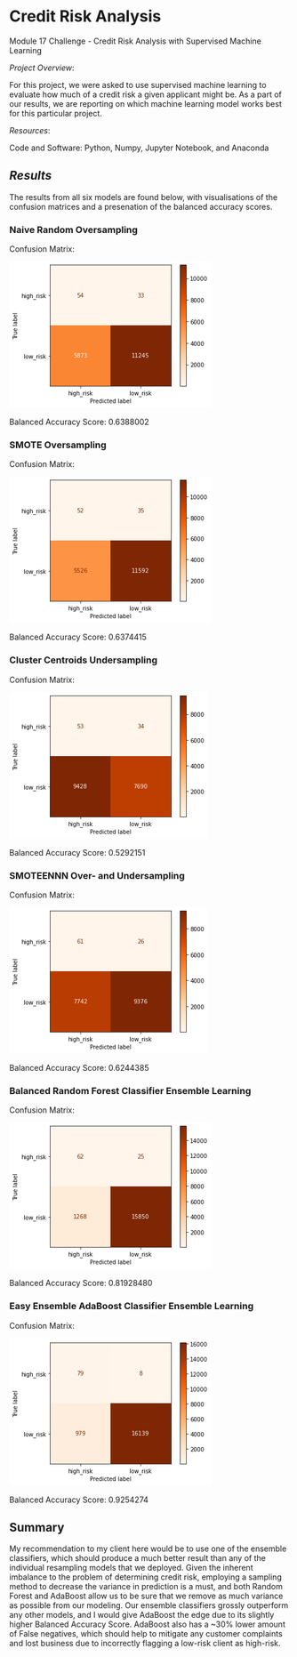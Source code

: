 # Credit Risk Analysis
Module 17 Challenge - Credit Risk Analysis with Supervised Machine Learning

*Project Overview*:

For this project, we were asked to use supervised machine learning to evaluate how much of a credit risk a given applicant might be. As a part of our results, we are reporting on which machine learning model works best for this particular project. 

*Resources*:

Code and Software: Python, Numpy, Jupyter Notebook, and Anaconda

## *Results*

The results from all six models are found below, with visualisations of the confusion matrices and a presenation of the balanced accuracy scores. 

### Naive Random Oversampling

Confusion Matrix: 

![NROS](https://github.com/Tozerh/credit_risk_analysis/blob/main/RandomOvrSmpl.png)

Balanced Accuracy Score: 0.6388002

### SMOTE Oversampling

Confusion Matrix: 

![SMOTE](https://github.com/Tozerh/credit_risk_analysis/blob/main/SMOTE.png)

Balanced Accuracy Score: 0.6374415

### Cluster Centroids Undersampling

Confusion Matrix: 

![ClusterCentroids](https://github.com/Tozerh/credit_risk_analysis/blob/main/ClusterCentroid.png)

Balanced Accuracy Score: 0.5292151

### SMOTEENNN Over- and Undersampling

Confusion Matrix: 

![SMOTEENN](https://github.com/Tozerh/credit_risk_analysis/blob/main/SMOTEEN.png)

Balanced Accuracy Score: 0.6244385

### Balanced Random Forest Classifier Ensemble Learning

Confusion Matrix: 

![bRandomForest](https://github.com/Tozerh/credit_risk_analysis/blob/main/En-BalancedRF.png)

Balanced Accuracy Score: 0.81928480

### Easy Ensemble AdaBoost Classifier Ensemble Learning

Confusion Matrix: 

![AdaBoost](https://github.com/Tozerh/credit_risk_analysis/blob/main/En-AdaBoost.png)

Balanced Accuracy Score: 0.9254274

## Summary

My recommendation to my client here would be to use one of the ensemble classifiers, which should produce a much better result than any of the individual resampling models that we deployed. Given the inherent imbalance to the problem of determining credit risk, employing a sampling method to decrease the variance in prediction is a must, and both Random Forest and AdaBoost allow us to be sure that we remove as much variance as possible from our modeling. Our ensemble classifiers grossly outperform any other models, and I would give AdaBoost the edge due to its slightly higher Balanced Accuracy Score. AdaBoost also has a ~30% lower amount of False negatives, which should help to mitigate any customer complaints and lost business due to incorrectly flagging a low-risk client as high-risk. 

